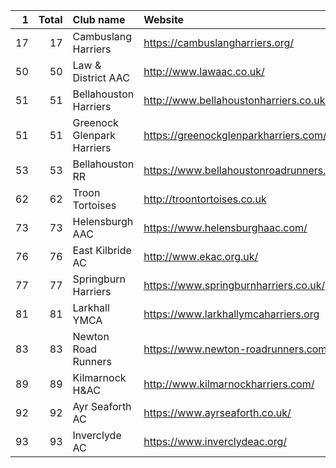 |   1 |   Total | Club name                  | Website                                    |
|----:|--------:|:---------------------------|:-------------------------------------------|
|  17 |      17 | Cambuslang Harriers        | https://cambuslangharriers.org/            |
|  50 |      50 | Law & District AAC         | http://www.lawaac.co.uk/                   |
|  51 |      51 | Bellahouston Harriers      | http://www.bellahoustonharriers.co.uk/     |
|  51 |      51 | Greenock Glenpark Harriers | https://greenockglenparkharriers.com/      |
|  53 |      53 | Bellahouston RR            | https://www.bellahoustonroadrunners.co.uk/ |
|  62 |      62 | Troon Tortoises            | http://troontortoises.co.uk                |
|  73 |      73 | Helensburgh AAC            | https://www.helensburghaac.com/            |
|  76 |      76 | East Kilbride AC           | http://www.ekac.org.uk/                    |
|  77 |      77 | Springburn Harriers        | https://www.springburnharriers.co.uk/      |
|  81 |      81 | Larkhall YMCA              | https://www.larkhallymcaharriers.org       |
|  83 |      83 | Newton Road Runners        | https://www.newton-roadrunners.com/        |
|  89 |      89 | Kilmarnock H&AC            | http://www.kilmarnockharriers.com/         |
|  92 |      92 | Ayr Seaforth AC            | https://www.ayrseaforth.co.uk/             |
|  93 |      93 | Inverclyde AC              | https://www.inverclydeac.org/              |